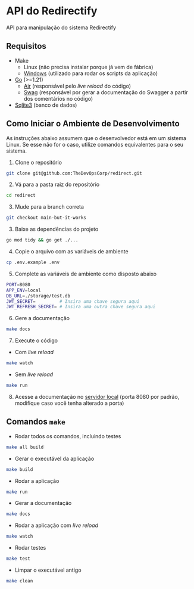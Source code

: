 # API do Redirectify

API para manipulação do sistema Redirectify

## Requisitos

- Make
    - Linux (não precisa instalar porque já vem de fábrica)
    - [Windows](https://gnuwin32.sourceforge.net/packages/make.htm) (utilizado para rodar os scripts da aplicação)
- [Go](https://go.dev/doc/install) (>=1.21)
    - [Air](https://github.com/cosmtrek/air) (responsável pelo *live reload* do código)
    - [Swag](https://github.com/swaggo/swag) (responsável por gerar a documentação do Swagger a partir dos comentários no código)
- [Sqlite3](https://www.sqlite.org/download.html) (banco de dados)

## Como Iniciar o Ambiente de Desenvolvimento

As instruções abaixo assumem que o desenvolvedor está em um sistema Linux. Se esse não for o caso, utilize comandos equivalentes para o seu sistema.

1. Clone o repositório

```bash
git clone git@github.com:TheDevOpsCorp/redirect.git
```

2. Vá para a pasta raiz do repositório

```bash
cd redirect
```

3. Mude para a branch correta

```bash
git checkout main-but-it-works
```

3. Baixe as dependências do projeto

```bash
go mod tidy && go get ./...
```

4. Copie o arquivo com as variáveis de ambiente

```bash
cp .env.example .env
```

5. Complete as variáveis de ambiente como disposto abaixo

```bash
PORT=8080
APP_ENV=local
DB_URL=./storage/test.db
JWT_SECRET=         # Insira uma chave segura aqui
JWT_REFRESH_SECRET= # Insira uma outra chave segura aqui
```

6. Gere a documentação

```bash
make docs
```

7. Execute o código

- Com *live reload*

```bash
make watch
```

- Sem *live reload*

```bash
make run
```

8. Acesse a documentação no [servidor local](http://localhost:8080/api/swagger/index.html) (porta 8080 por padrão, modifique caso você tenha alterado a porta)

## Comandos `make`

- Rodar todos os comandos, incluindo testes

```bash
make all build
```

- Gerar o executável da aplicação

```bash
make build
```

- Rodar a aplicação

```bash
make run
```

- Gerar a documentação

```bash
make docs
```

- Rodar a aplicação com *live reload*

```bash
make watch
```

- Rodar testes

```bash
make test
```

- Limpar o executável antigo

```bash
make clean
```
